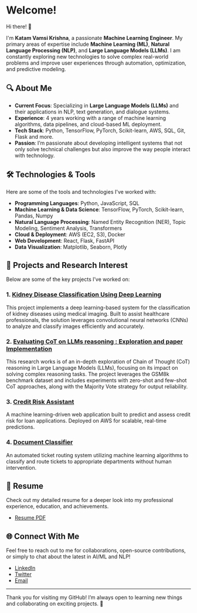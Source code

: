 # Welcome!

Hi there! 👋

I'm **Katam Vamsi Krishna**, a passionate **Machine Learning Engineer**. My primary areas of expertise include **Machine Learning (ML)**, **Natural Language Processing (NLP)**, and **Large Language Models (LLMs)**. I am constantly exploring new technologies to solve complex real-world problems and improve user experiences through automation, optimization, and predictive modeling.

## 🔍 About Me

- **Current Focus**: Specializing in **Large Language Models (LLMs)** and their applications in NLP, text generation, and dialogue systems.
- **Experience**: 4 years working with a range of machine learning algorithms, data pipelines, and cloud-based ML deployment.
- **Tech Stack**: Python, TensorFlow, PyTorch, Scikit-learn, AWS, SQL, Git, Flask and more.
- **Passion**: I’m passionate about developing intelligent systems that not only solve technical challenges but also improve the way people interact with technology.

## 🛠️ Technologies & Tools

Here are some of the tools and technologies I've worked with:

- **Programming Languages**: Python, JavaScript, SQL
- **Machine Learning & Data Science**: TensorFlow, PyTorch, Scikit-learn, Pandas, Numpy
- **Natural Language Processing**: Named Entity Recognition (NER), Topic Modeling, Sentiment Analysis, Transformers
- **Cloud & Deployment**: AWS (EC2, S3), Docker
- **Web Development**: React, Flask, FastAPI
- **Data Visualization**: Matplotlib, Seaborn, Plotly

## 🚀 Projects and Research Interest

Below are some of the key projects I’ve worked on:

### 1. [Kidney Disease Classification Using Deep Learning](https://github.com/kvamsi7/kidney-disease-classification-dl-project)
This project implements a deep learning-based system for the classification of kidney diseases using medical imaging. Built to assist healthcare professionals, the solution leverages convolutional neural networks (CNNs) to analyze and classify images efficiently and accurately.

### 2. [Evaluating CoT on LLMs reasoning : Exploration and paper Implementation](https://github.com/kvamsi7/llm_cot_research)
This research works is of an in-depth exploration of Chain of Thought (CoT) reasoning in Large Language Models (LLMs), focusing on its impact on solving complex reasoning tasks. The project leverages the GSM8k benchmark dataset and includes experiments with zero-shot and few-shot CoT approaches, along with the Majority Vote strategy for output reliability.

### 3. [Credit Risk Assistant](https://github.com/kvamsi7/ML-portfolio/tree/prj1/Acess%20Credit%20risk%20-%20AWS%20deployment)
   A machine learning-driven web application built to predict and assess credit risk for loan applications. Deployed on AWS for scalable, real-time predictions.

### 4. [Document Classifier](https://github.com/kvamsi7/ML-portfolio/tree/prj1/Document%20classification)
   An automated ticket routing system utilizing machine learning algorithms to classify and route tickets to appropriate departments without human intervention.

<!-- ### 4. Chatbot using Transformers
   A conversational AI chatbot built using Transformer models to handle human-like interactions. Trained and fine-tuned to respond to user queries. -->

## 📄 Resume

Check out my detailed resume for a deeper look into my professional experience, education, and achievements.

- [Resume PDF](https://www.linkedin.com/in/katam-vamsi-krishna)

## 🌐 Connect With Me

Feel free to reach out to me for collaborations, open-source contributions, or simply to chat about the latest in AI/ML and NLP!

- [LinkedIn](https://www.linkedin.com/in/katam-vamsi-krishna)
- [Twitter](https://twitter.com/@vk84351)
- [Email](mailto:vamsikrishna.katamreddy@gmail.com)

---

Thank you for visiting my GitHub! I’m always open to learning new things and collaborating on exciting projects. 🚀
